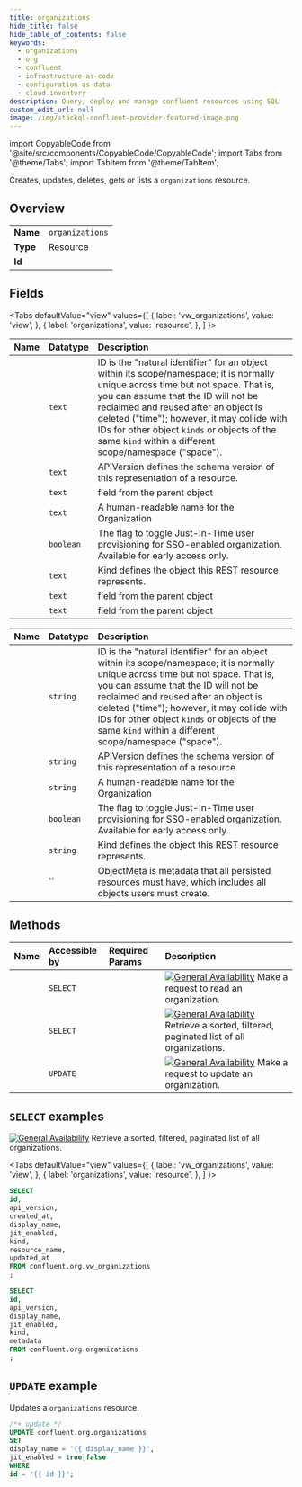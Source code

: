 ```yaml
---
title: organizations
hide_title: false
hide_table_of_contents: false
keywords:
  - organizations
  - org
  - confluent
  - infrastructure-as-code
  - configuration-as-data
  - cloud inventory
description: Query, deploy and manage confluent resources using SQL
custom_edit_url: null
image: /img/stackql-confluent-provider-featured-image.png
---
```


import CopyableCode from '@site/src/components/CopyableCode/CopyableCode';
import Tabs from '@theme/Tabs';
import TabItem from '@theme/TabItem';

Creates, updates, deletes, gets or lists a <code>organizations</code> resource.

## Overview
<table><tbody>
<tr><td><b>Name</b></td><td><code>organizations</code></td></tr>
<tr><td><b>Type</b></td><td>Resource</td></tr>
<tr><td><b>Id</b></td><td><CopyableCode code="confluent.org.organizations" /></td></tr>
</tbody></table>

## Fields
<Tabs
    defaultValue="view"
    values={[
        { label: 'vw_organizations', value: 'view', },
        { label: 'organizations', value: 'resource', },
    ]
}>
<TabItem value="view">

| Name | Datatype | Description |
|:-----|:---------|:------------|
| <CopyableCode code="id" /> | `text` | ID is the "natural identifier" for an object within its scope/namespace; it is normally unique across time but not space. That is, you can assume that the ID will not be reclaimed and reused after an object is deleted ("time"); however, it may collide with IDs for other object `kinds` or objects of the same `kind` within a different scope/namespace ("space"). |
| <CopyableCode code="api_version" /> | `text` | APIVersion defines the schema version of this representation of a resource. |
| <CopyableCode code="created_at" /> | `text` | field from the parent object |
| <CopyableCode code="display_name" /> | `text` | A human-readable name for the Organization |
| <CopyableCode code="jit_enabled" /> | `boolean` | The flag to toggle Just-In-Time user provisioning for SSO-enabled organization. Available for early access only. |
| <CopyableCode code="kind" /> | `text` | Kind defines the object this REST resource represents. |
| <CopyableCode code="resource_name" /> | `text` | field from the parent object |
| <CopyableCode code="updated_at" /> | `text` | field from the parent object |
</TabItem>
<TabItem value="resource">

| Name | Datatype | Description |
|:-----|:---------|:------------|
| <CopyableCode code="id" /> | `string` | ID is the "natural identifier" for an object within its scope/namespace; it is normally unique across time but not space. That is, you can assume that the ID will not be reclaimed and reused after an object is deleted ("time"); however, it may collide with IDs for other object `kinds` or objects of the same `kind` within a different scope/namespace ("space"). |
| <CopyableCode code="api_version" /> | `string` | APIVersion defines the schema version of this representation of a resource. |
| <CopyableCode code="display_name" /> | `string` | A human-readable name for the Organization |
| <CopyableCode code="jit_enabled" /> | `boolean` | The flag to toggle Just-In-Time user provisioning for SSO-enabled organization. Available for early access only. |
| <CopyableCode code="kind" /> | `string` | Kind defines the object this REST resource represents. |
| <CopyableCode code="metadata" /> | `` | ObjectMeta is metadata that all persisted resources must have, which includes all objects users must create. |
</TabItem></Tabs>

## Methods
| Name | Accessible by | Required Params | Description |
|:-----|:--------------|:----------------|:------------|
| <CopyableCode code="get_org_v2organization" /> | `SELECT` | <CopyableCode code="id" /> | [![General Availability](https://img.shields.io/badge/Lifecycle%20Stage-General%20Availability-%2345c6e8)](#section/Versioning/API-Lifecycle-Policy) Make a request to read an organization. |
| <CopyableCode code="list_org_v2organizations" /> | `SELECT` | <CopyableCode code="" /> | [![General Availability](https://img.shields.io/badge/Lifecycle%20Stage-General%20Availability-%2345c6e8)](#section/Versioning/API-Lifecycle-Policy) Retrieve a sorted, filtered, paginated list of all organizations. |
| <CopyableCode code="update_org_v2organization" /> | `UPDATE` | <CopyableCode code="id" /> | [![General Availability](https://img.shields.io/badge/Lifecycle%20Stage-General%20Availability-%2345c6e8)](#section/Versioning/API-Lifecycle-Policy) Make a request to update an organization. |

## `SELECT` examples

[![General Availability](https://img.shields.io/badge/Lifecycle%20Stage-General%20Availability-%2345c6e8)](#section/Versioning/API-Lifecycle-Policy) Retrieve a sorted, filtered, paginated list of all organizations.

<Tabs
    defaultValue="view"
    values={[
        { label: 'vw_organizations', value: 'view', },
        { label: 'organizations', value: 'resource', },
    ]
}>
<TabItem value="view">

```sql
SELECT
id,
api_version,
created_at,
display_name,
jit_enabled,
kind,
resource_name,
updated_at
FROM confluent.org.vw_organizations
;
```
</TabItem>
<TabItem value="resource">


```sql
SELECT
id,
api_version,
display_name,
jit_enabled,
kind,
metadata
FROM confluent.org.organizations
;
```
</TabItem></Tabs>


## `UPDATE` example

Updates a <code>organizations</code> resource.

```sql
/*+ update */
UPDATE confluent.org.organizations
SET 
display_name = '{{ display_name }}',
jit_enabled = true|false
WHERE 
id = '{{ id }}';
```
